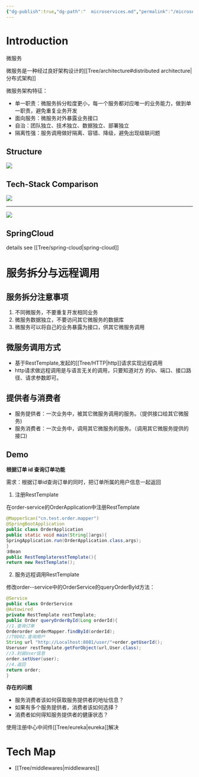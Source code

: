 ```yaml
---
{"dg-publish":true,"dg-path":"  microservices.md","permalink":"/microservices/","tags":["CS/architecture"],"created":"2022-09-08T02:15:29.746+08:00","updated":"2023-08-28T05:59:28.116+08:00"}
---
```



# Introduction

微服务

微服务是一种经过良好架构设计的[[Tree/architecture#distributed architecture\|分布式架构]]

微服务架构特征：
- 单一职责：微服务拆分粒度更小，每一个服务都对应唯一的业务能力，做到单一职责，避免重复业务开发
- 面向服务：微服务对外暴露业务接口
- 自治：团队独立、技术独立、数据独立、部署独立
- 隔离性强：服务调用做好隔离、容错、降级，避免出现级联问题


##  Structure  

![](https://gcore.jsdelivr.net/gh/AlexLiu2022/resources/img/diagram-of-microsevices-structure.png)

## Tech-Stack Comparison

![](https://gcore.jsdelivr.net/gh/AlexLiu2022/resources/img/diagram-of-microservices-tech-stack-comparison.png)

---

![](https://gcore.jsdelivr.net/gh/AlexLiu2022/resources/img/diagram-of-microservices-tech-stack-companies-may-use.png)


## SpringCloud

details see [[Tree/spring-cloud\|spring-cloud]]


# 服务拆分与远程调用

## 服务拆分注意事项

1. 不同微服务，不要重复开发相同业务
2. 微服务数据独立，不要访问其它微服务的数据库
3. 微服务可以将自己的业务暴露为接口，供其它微服务调用

## 微服务调用方式

- 基于RestTemplate,发起的[[Tree/HTTP\|http]]请求实现远程调用
- http请求做远程调用是与语言无关的调用，只要知道对方
的ip、端口、接口路径、请求参数即可。

## 提供者与消费者
- 服务提供者：一次业务中，被其它微服务调用的服务。（提供接口给其它微服务)
- 服务消费者：一次业务中，调用其它微服务的服务。（调用其它微服务提供的接口)


## Demo  

**根据订单 id 查询订单功能**

需求：根据订单id查询订单的同时，把订单所属的用户信息一起返回

1. 注册RestTemplate

在order-service的OrderApplication中注册RestTemplate

```java
@MapperScan("cn.test.order.mapper")
@SpringBootApplication
public class OrderApplication
public static void main(String[]args){
SpringApplication.run(OrderApplication.class,args);
}
③Bean
public RestTemplaterestTemplate(){
return new RestTemplate();
```

2. 服务远程调用RestTemplate

修改order--service中的OrderService的queryOrderByld方法：

```java
@Service
public class OrderService
@Autowired
private RestTemplate restTemplate;
public Order queryOrderById(Long orderId){
//1.查询订单
Orderorder orderMapper.findById(orderId);
//T0D02.查询用户
String url "http://Localhost:8081/user/"+order.getUserId();
Useruser restTemplate.getForObject(url,User.class);
//3.封装User信息
order.setUser(user);
//4.返回
return order;
}
```

**存在的问题**

- 服务消费者该如何获取服务提供者的地址信息？
- 如果有多个服务提供者，消费者该如何选择？
- 消费者如何得知服务提供者的健康状态？

使用注册中心中间件[[Tree/eureka\|eureka]]解决

# Tech Map

- [[Tree/middlewares\|middlewares]]
